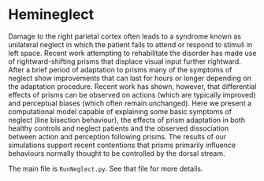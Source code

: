 Hemineglect
===========

Damage to the right parietal cortex often leads to a syndrome known as
unilateral neglect in which the patient fails to attend or respond to
stimuli in left space. Recent work attempting to rehabilitate the
disorder has made use of rightward-shifting prisms that displace
visual input further rightward. After a brief period of adaptation to
prisms many of the symptoms of neglect show improvements that can last
for hours or longer depending on the adaptation procedure. Recent work
has shown, however, that differential effects of prisms can be
observed on actions (which are typically improved) and perceptual
biases (which often remain unchanged). Here we present a computational
model capable of explaining some basic symptoms of neglect (line
bisection behaviour), the effects of prism adaptation in both healthy
controls and neglect patients and the observed dissociation between
action and perception following prisms. The results of our simulations
support recent contentions that prisms primarily influence behaviours
normally thought to be controlled by the dorsal stream.

The main file is `RunNeglect.py`. See that file for more details.
